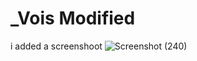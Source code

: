 # _Vois Modified
i added a screenshoot
![Screenshot (240)](https://github.com/norank03/_Vois-ASAS-will-be-modified-/assets/98662825/87979b84-1960-4bdd-bba9-039bae82f750)
